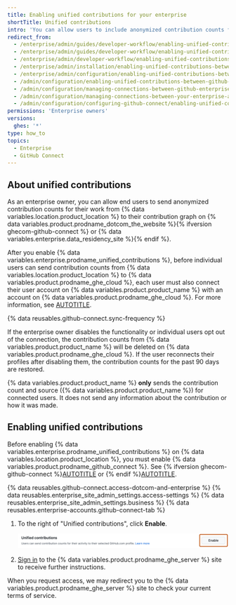 ```yaml
---
title: Enabling unified contributions for your enterprise
shortTitle: Unified contributions
intro: 'You can allow users to include anonymized contribution counts for their work on {% data variables.location.product_location %} in their contribution graphs on {% data variables.product.prodname_ghe_cloud %}.'
redirect_from:
  - /enterprise/admin/guides/developer-workflow/enabling-unified-contributions-between-github-enterprise-and-github-com
  - /enterprise/admin/guides/developer-workflow/enabling-unified-contributions-between-github-enterprise-server-and-github-com
  - /enterprise/admin/developer-workflow/enabling-unified-contributions-between-github-enterprise-server-and-githubcom
  - /enterprise/admin/installation/enabling-unified-contributions-between-github-enterprise-server-and-githubcom
  - /enterprise/admin/configuration/enabling-unified-contributions-between-github-enterprise-server-and-githubcom
  - /admin/configuration/enabling-unified-contributions-between-github-enterprise-server-and-githubcom
  - /admin/configuration/managing-connections-between-github-enterprise-server-and-github-enterprise-cloud/enabling-unified-contributions-between-github-enterprise-server-and-githubcom
  - /admin/configuration/managing-connections-between-your-enterprise-accounts/enabling-unified-contributions-between-your-enterprise-account-and-githubcom
  - /admin/configuration/configuring-github-connect/enabling-unified-contributions-for-your-enterprise
permissions: 'Enterprise owners'
versions:
  ghes: '*'
type: how_to
topics:
  - Enterprise
  - GitHub Connect
---
```


## About unified contributions

As an enterprise owner, you can allow end users to send anonymized contribution counts for their work from {% data variables.location.product_location %} to their contribution graph on {% data variables.product.prodname_dotcom_the_website %}{% ifversion ghecom-github-connect %} or {% data variables.enterprise.data_residency_site %}{% endif %}.

After you enable {% data variables.enterprise.prodname_unified_contributions %}, before individual users can send contribution counts from {% data variables.location.product_location %} to {% data variables.product.prodname_ghe_cloud %}, each user must also connect their user account on {% data variables.product.product_name %} with an account on {% data variables.product.prodname_ghe_cloud %}. For more information, see [AUTOTITLE](/account-and-profile/setting-up-and-managing-your-github-profile/managing-contribution-settings-on-your-profile/sending-enterprise-contributions-to-your-githubcom-profile).

{% data reusables.github-connect.sync-frequency %}

If the enterprise owner disables the functionality or individual users opt out of the connection, the contribution counts from {% data variables.product.product_name %} will be deleted on {% data variables.product.prodname_ghe_cloud %}. If the user reconnects their profiles after disabling them, the contribution counts for the past 90 days are restored.

{% data variables.product.product_name %} **only** sends the contribution count and source ({% data variables.product.product_name %}) for connected users. It does not send any information about the contribution or how it was made.

## Enabling unified contributions

Before enabling {% data variables.enterprise.prodname_unified_contributions %} on {% data variables.location.product_location %}, you must enable {% data variables.product.prodname_github_connect %}. See {% ifversion ghecom-github-connect %}[AUTOTITLE](/admin/configuring-settings/configuring-github-connect/enabling-github-connect-for-ghecom) or {% endif %}[AUTOTITLE](/admin/configuring-settings/configuring-github-connect/enabling-github-connect-for-githubcom).

{% data reusables.github-connect.access-dotcom-and-enterprise %}
{% data reusables.enterprise_site_admin_settings.access-settings %}
{% data reusables.enterprise_site_admin_settings.business %}
{% data reusables.enterprise-accounts.github-connect-tab %}
1. To the right of "Unified contributions", click **Enable**.

   ![Screenshot of the "Unified contributions" option on the GitHub Connect page. The "Enable" button is highlighted with an orange outline.](/assets/images/enterprise/site-admin-settings/dotcom-ghe-connection-request-access.png)
1. [Sign in](https://enterprise.github.com/login) to the {% data variables.product.prodname_ghe_server %} site to receive further instructions.

When you request access, we may redirect you to the {% data variables.product.prodname_ghe_server %} site to check your current terms of service.
